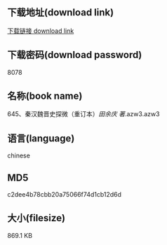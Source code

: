 ## 下载地址(download link)
[下载链接 download link](https://voluble-croquembouche-d321dc.netlify.app/?s=645%E3%80%81%E7%A7%A6%E6%B1%89%E9%AD%8F%E6%99%8B%E5%8F%B2%E6%8E%A2%E5%BE%AE%EF%BC%88%E9%87%8D%E8%AE%A2%E6%9C%AC%EF%BC%89_%E7%94%B0%E4%BD%99%E5%BA%86+%E8%91%97_.azw3)

## 下载密码(download password)
8078

## 名称(book name)
645、秦汉魏晋史探微（重订本）_田余庆 著_.azw3.azw3

## 语言(language)
chinese

## MD5
c2dee4b78cbb20a75066f74d1cb12d6d

## 大小(filesize)
869.1 KB
